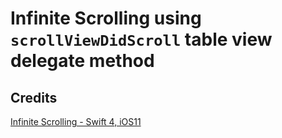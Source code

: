 # Infinite Scrolling using ```scrollViewDidScroll``` table view delegate method 

## Credits
[Infinite Scrolling - Swift 4, iOS11](https://www.youtube.com/watch?v=OTHkcf9gSRw)
